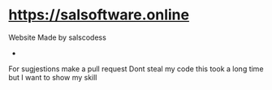 # https://salsoftware.online
Website Made by salscodess

-
For sugjestions make a pull request
Dont steal my code this took a long time but 
I want to show my skill
